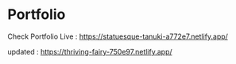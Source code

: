 # Portfolio

Check Portfolio Live : https://statuesque-tanuki-a772e7.netlify.app/

updated : https://thriving-fairy-750e97.netlify.app/
